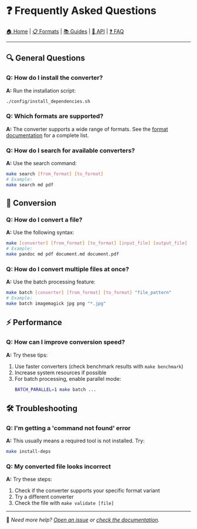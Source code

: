 # ❓ Frequently Asked Questions

[🏠 Home](../index.md) | [📋 Formats](../formats/) | [📚 Guides](../guides/) | [🔧 API](../api/) | [❓ FAQ](../FAQ.md)

---

## 🔍 General Questions

### Q: How do I install the converter?
**A:** Run the installation script:
```bash
./config/install_dependencies.sh
```

### Q: Which formats are supported?
**A:** The converter supports a wide range of formats. See the [format documentation](../formats/) for a complete list.

### Q: How do I search for available converters?
**A:** Use the search command:
```bash
make search [from_format] [to_format]
# Example:
make search md pdf
```

## 🔄 Conversion

### Q: How do I convert a file?
**A:** Use the following syntax:
```bash
make [converter] [from_format] [to_format] [input_file] [output_file]
# Example:
make pandoc md pdf document.md document.pdf
```

### Q: How do I convert multiple files at once?
**A:** Use the batch processing feature:
```bash
make batch [converter] [from_format] [to_format] "file_pattern"
# Example:
make batch imagemagick jpg png "*.jpg"
```

## ⚡ Performance

### Q: How can I improve conversion speed?
**A:** Try these tips:
1. Use faster converters (check benchmark results with `make benchmark`)
2. Increase system resources if possible
3. For batch processing, enable parallel mode:
   ```bash
   BATCH_PARALLEL=1 make batch ...
   ```

## 🛠️ Troubleshooting

### Q: I'm getting a 'command not found' error
**A:** This usually means a required tool is not installed. Try:
```bash
make install-deps
```

### Q: My converted file looks incorrect
**A:** Try these steps:
1. Check if the converter supports your specific format variant
2. Try a different converter
3. Check the file with `make validate [file]`

---

📝 *Need more help? [Open an issue](https://github.com/yourusername/universal-file-converter/issues) or [check the documentation](../index.md).*

